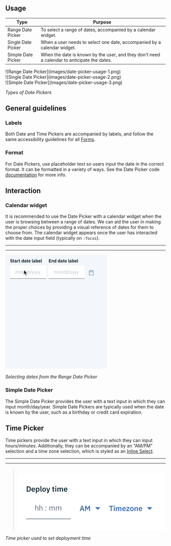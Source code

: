 ## Usage

| Type      | Purpose                                                                                                                                                                                                                                                          |
|------------------|------------------------------------------------------------------------------------------------------------------------------------------------------------------------------------------------------------------------------------------------------------------|
| Range Date Picker         |  To select a range of dates, accompanied by a calendar widget.                       |
| Single Date Picker       |   When a user needs to select one date, accompanied by a calendar widget.             |
| Simple Date Picker | When the date is known by the user, and they don't need a calendar to anticipate the dates. |


<div data-insert-component="ImageGrid">
  <div>
    ![Range Date Picker](images/date-picker-usage-1.png)
  </div>
  <div>
    ![Single Date Picker](images/date-picker-usage-2.png)
  </div>
  <div>
    ![Simple Date Picker](images/date-picker-usage-3.png)
  </div>
</div>

_Types of Date Pickers_

## General guidelines
### Labels
Both Date and Time Pickers are accompanied by labels, and follow the same accessibility guidelines for all [Forms](/components/form).

### Format
For Date Pickers, use placeholder text so users input the date in the correct format. It can be formatted in a variety of ways. See the Date Picker code [documentation](https://github.com/ibm/carbon-components/tree/master/src/components/date-picker) for more info.


## Interaction
### Calendar widget
It is recommended to use the Date Picker with a calendar widget when the user is browsing between a range of dates. We can aid the user in making the proper choices by providing a visual reference of dates for them to choose from. The calendar widget appears once the user has interacted with the date input field (typically on `:focus`).

---
***
> 
![Selecting a dates from the Range Date Picker](images/date-picker-usage-4.gif)

_Selecting dates from the Range Date Picker_

### Simple Date Picker
The Simple Date Picker provides the user with a text input in which they can input month/day/year. Simple Date Pickers are typically used when the date is known by the user, such as a birthday or credit card expiration.

## Time Picker
Time pickers provide the user with a text input in which they can input hours/minutes. Additionally, they can be accompanied by an “AM/PM” selection and a time zone selection, which is styled as an [Inline Select](/components/select).

---
***
> 
![Time picker example](images/time-picker-usage-1.png)

_Time picker used to set deployment time_
